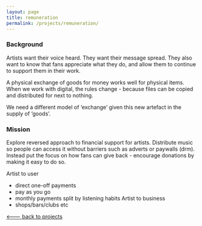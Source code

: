 ```yaml
---
layout: page
title: remuneration
permalink: /projects/remuneration/
---
```


### Background

Artists want their voice heard. They want their message spread. They also want to know that fans appreciate what they do, and allow them to continue to support them in their work.

A physical exchange of goods for money works well for physical items. When we work with digital, the rules change - because files can be copied and distributed for next to nothing.

We need a different model of ‘exchange’ given this new artefact in the supply of ‘goods’.

### Mission

Explore reversed approach to financial support for artists. Distribute music so people can access it without barriers such as adverts or paywalls (drm). Instead put the focus on how fans can give back - encourage donations by making it easy to do so.

Artist to user
- direct one-off payments
- pay as you go
- monthly payments split by listening habits
Artist to business
- shops/bars/clubs etc

[<--- back to projects](/soundlabs/projects/)
